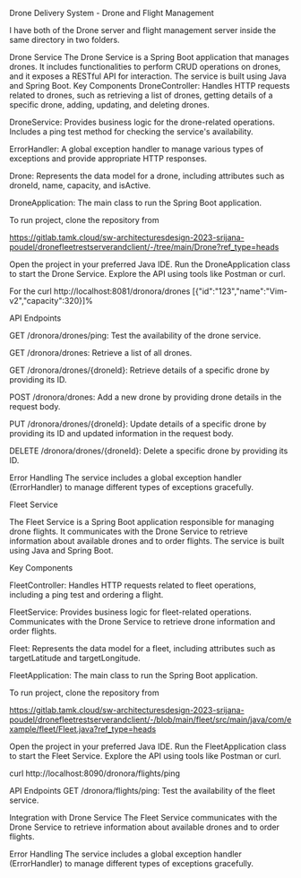 Drone Delivery System - Drone and Flight Management

 I have both of the Drone server and flight management server inside the same directory in two folders.

Drone Service
The Drone Service is a Spring Boot application that manages drones. It includes functionalities to perform CRUD operations on drones, and it exposes a RESTful API for interaction. The service is built using Java and Spring Boot.
Key Components
DroneController: Handles HTTP requests related to drones, such as retrieving a list of drones, getting details of a specific drone, adding, updating, and deleting drones.

DroneService: Provides business logic for the drone-related operations. Includes a ping test method for checking the service's availability.

ErrorHandler: A global exception handler to manage various types of exceptions and provide appropriate HTTP responses.

Drone: Represents the data model for a drone, including attributes such as droneId, name, capacity, and isActive.

DroneApplication: The main class to run the Spring Boot application.


To run project, clone the repository from

https://gitlab.tamk.cloud/sw-architecturesdesign-2023-srijana-poudel/dronefleetrestserverandclient/-/tree/main/Drone?ref_type=heads

Open the project in your preferred Java IDE.
Run the DroneApplication class to start the Drone Service.
Explore the API using tools like Postman or curl. 

For the curl http://localhost:8081/dronora/drones
[{"id":"123","name":"Vim-v2","capacity":320}]% 


API Endpoints

GET /dronora/drones/ping: Test the availability of the drone service.

GET /dronora/drones: Retrieve a list of all drones.

GET /dronora/drones/{droneId}: Retrieve details of a specific drone by providing its ID.

POST /dronora/drones: Add a new drone by providing drone details in the request body.

PUT /dronora/drones/{droneId}: Update details of a specific drone by providing its ID and updated information in the request body.

DELETE /dronora/drones/{droneId}: Delete a specific drone by providing its ID.

Error Handling
The service includes a global exception handler (ErrorHandler) to manage different types of exceptions gracefully.

Fleet Service

The Fleet Service is a Spring Boot application responsible for managing drone flights. It communicates with the Drone Service to retrieve information about available drones and to order flights. The service is built using Java and Spring Boot.

Key Components

FleetController: Handles HTTP requests related to fleet operations, including a ping test and ordering a flight.

FleetService: Provides business logic for fleet-related operations. Communicates with the Drone Service to retrieve drone information and order flights.

Fleet: Represents the data model for a fleet, including attributes such as targetLatitude and targetLongitude.

FleetApplication: The main class to run the Spring Boot application.

To run project, clone the repository from

 https://gitlab.tamk.cloud/sw-architecturesdesign-2023-srijana-poudel/dronefleetrestserverandclient/-/blob/main/fleet/src/main/java/com/example/fleet/Fleet.java?ref_type=heads


Open the project in your preferred Java IDE.
Run the FleetApplication class to start the Fleet Service.
Explore the API using tools like Postman or curl.

curl http://localhost:8090/dronora/flights/ping

API Endpoints
GET /dronora/flights/ping: Test the availability of the fleet service.

Integration with Drone Service
The Fleet Service communicates with the Drone Service to retrieve information about available drones and to order flights.

Error Handling
The service includes a global exception handler (ErrorHandler) to manage different types of exceptions gracefully.






